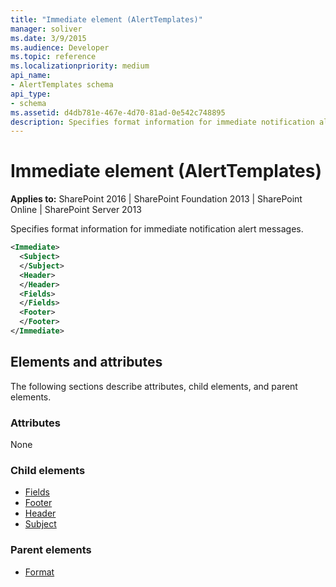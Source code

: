 ```yaml
---
title: "Immediate element (AlertTemplates)"
manager: soliver
ms.date: 3/9/2015
ms.audience: Developer
ms.topic: reference
ms.localizationpriority: medium
api_name:
- AlertTemplates schema
api_type:
- schema
ms.assetid: d4db781e-467e-4d70-81ad-0e542c748895
description: Specifies format information for immediate notification alert messages.
---
```


# Immediate element (AlertTemplates)

**Applies to:** SharePoint 2016 | SharePoint Foundation 2013 | SharePoint Online | SharePoint Server 2013

Specifies format information for immediate notification alert messages.

```XML
<Immediate>
  <Subject>
  </Subject>
  <Header>
  </Header>
  <Fields>
  </Fields>
  <Footer>
  </Footer>
</Immediate>
```

## Elements and attributes

The following sections describe attributes, child elements, and parent elements.

### Attributes

None

### Child elements

- [Fields](fields-element-alerttemplates.md)
- [Footer](footer-element-alerttemplates.md)
- [Header](header-element-alerttemplates.md)
- [Subject](subject-element-alerttemplates.md)

### Parent elements

- [Format](format-element-alerttemplates.md)
